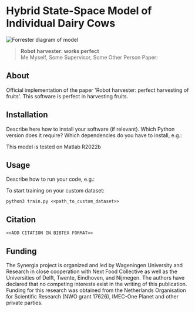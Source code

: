 # Hybrid State-Space Model of Individual Dairy Cows
![Forrester diagram of model](assets/cow.jpg "Forrester diagram")
> **Robot harvester: works perfect**\
> Me Myself, Some Supervisor, Some Other Person
> Paper: 

## About
Official implementation of the paper 'Robot harvester: perfect harvesting of fruits'. This software is perfect in harvesting fruits. 

## Installation
Describe here how to install your software (if relevant). Which Python version does it require? Which dependencies do you have to install, e.g.:

This model is tested on Matlab R2022b

## Usage
Describe how to run your code, e.g.:

To start training on your custom dataset:
```
python3 train.py <<path_to_custom_dataset>>
```

## Citation
```
<<ADD CITATION IN BIBTEX FORMAT>>
```

## Funding
The Synergia project is organized and led by Wageningen University and Research in close cooperation with Next Food Collective as well as the Universities of Delft, Twente, Eindhoven, and Nijmegen. The authors have declared that no competing interests exist in the writing of this publication. Funding for this research was obtained from the Netherlands Organisation for Scientific Research (NWO grant 17626), IMEC-One Planet and other private parties.
